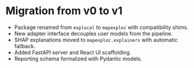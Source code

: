 # Migration from v0 to v1

* Package renamed from `explocal` to `mapexploc` with compatibility shims.
* New adapter interface decouples user models from the pipeline.
* SHAP explanations moved to `mapexploc.explainers` with automatic fallback.
* Added FastAPI server and React UI scaffolding.
* Reporting schema formalized with Pydantic models.
